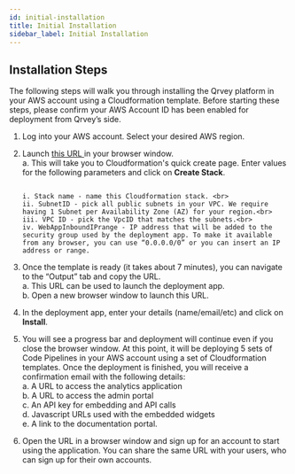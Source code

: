 ```yaml
---
id: initial-installation
title: Initial Installation
sidebar_label: Initial Installation
---
```

<div style={{textAlign: "justify"}}/>

## Installation Steps

The following steps will walk you through installing the Qrvey platform in your AWS account using a Cloudformation template. Before starting these steps, please confirm your AWS Account ID has been enabled for deployment from Qrvey’s side.

1.  Log into your AWS account. Select your desired AWS region.

2.  Launch <a href="https://console.aws.amazon.com/cloudformation/home?region=us-east-1#/stacks/quickcreate?templateURL=https://qrvey-autodeployapp.s3.amazonaws.com/autodeployappCloudformation-enterprise-5.3.json&stackName=Qrvey-Deployment-Manager"> this URL </a> in your browser window. <br />
    a. This will take you to Cloudformation's quick create page. Enter values for the following parameters and click on **Create Stack**.<br />

    ```

    i. Stack name - name this Cloudformation stack. <br>
    ii. SubnetID - pick all public subnets in your VPC. We require having 1 Subnet per Availability Zone (AZ) for your region.<br>
    iii. VPC ID - pick the VpcID that matches the subnets.<br>
    iv. WebAppInboundIPrange - IP address that will be added to the security group used by the deployment app. To make it available from any browser, you can use “0.0.0.0/0” or you can insert an IP address or range.

    ```

3.  Once the template is ready (it takes about 7 minutes), you can navigate to the “Output” tab and copy the URL. <br />
    a. This URL can be used to launch the deployment app. <br />
    b. Open a new browser window to launch this URL.

4.  In the deployment app, enter your details (name/email/etc) and click on **Install**.

5.  You will see a progress bar and deployment will continue even if you close the browser window. At this point, it will be deploying 5 sets of Code Pipelines in your AWS account using a set of Cloudformation templates.
    Once the deployment is finished, you will receive a confirmation email with the following details: <br />
    a. A URL to access the analytics application<br />
    b. A URL to access the admin portal<br />
    c. An API key for embedding and API calls<br />
    d. Javascript URLs used with the embedded widgets<br />
    e. A link to the documentation portal.

6.  Open the URL in a browser window and sign up for an account to start using the application. You can share the same URL with your users, who can sign up for their own accounts.

